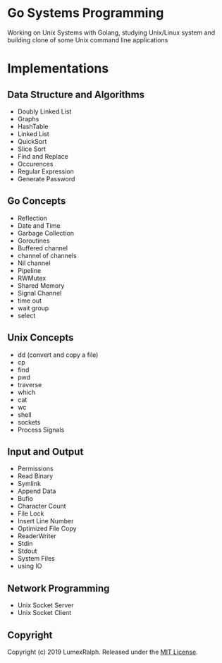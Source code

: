 # Go Systems Programming

Working on Unix Systems with Golang, studying Unix/Linux system and building clone of some Unix command line applications

# Implementations

## Data Structure and Algorithms

- Doubly Linked List
- Graphs
- HashTable
- Linked List
- QuickSort
- Slice Sort
- Find and Replace
- Occurences
- Regular Expression
- Generate Password

## Go Concepts

- Reflection
- Date and Time
- Garbage Collection
- Goroutines
- Buffered channel
- channel of channels
- Nil channel
- Pipeline
- RWMutex
- Shared Memory
- Signal Channel
- time out
- wait group
- select


## Unix Concepts

- dd (convert and copy a file)
- cp
- find
- pwd
- traverse
- which
- cat
- wc
- shell
- sockets
- Process Signals

## Input and Output

- Permissions
- Read Binary
- Symlink
- Append Data
- Bufio
- Character Count
- File Lock
- Insert Line Number
- Optimized File Copy
- ReaderWriter
- Stdin
- Stdout
- System Files
- using IO

## Network Programming

- Unix Socket Server
- Unix Socket Client


## Copyright

Copyright (c) 2019 LumexRalph. Released under the [MIT License](https://github.com/Lumexralph/go-systems-programming/blob/master/LICENSE).
